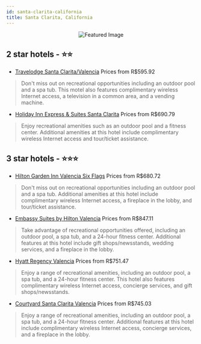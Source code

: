 ```yaml
---
id: santa-clarita-california
title: Santa Clarita, California
---
```


<center><img src="https://i.travelapi.com/hotels/1000000/30000/20900/20835/88bc9393_z.jpg" alt="Featured Image" /></center>


##  2 star hotels - ⭐️⭐️

-    [Travelodge Santa Clarita/Valencia](https://us.hurb.com/hotels/santa-clarita/travelodge-santa-clarita-valencia-JNP-JP085561?cmp=18055) Prices from R$595.92
   > Don't miss out on recreational opportunities including an outdoor pool and a spa tub. This motel also features complimentary wireless Internet access, a television in a common area, and a vending machine.
-    [Holiday Inn Express & Suites Santa Clarita](https://us.hurb.com/hotels/santa-clarita/holiday-inn-express-suites-santa-clarita-JNP-JP974565?cmp=18055) Prices from R$690.79
   > Enjoy recreational amenities such as an outdoor pool and a fitness center. Additional amenities at this hotel include complimentary wireless Internet access and tour/ticket assistance.

##  3 star hotels - ⭐️⭐️⭐️

-    [Hilton Garden Inn Valencia Six Flags](https://us.hurb.com/hotels/santa-clarita/hilton-garden-inn-valencia-six-flags-JNP-JP058044?cmp=18055) Prices from R$680.72
   > Don't miss out on recreational opportunities including an outdoor pool and a spa tub. Additional amenities at this hotel include complimentary wireless Internet access, a fireplace in the lobby, and tour/ticket assistance.
-    [Embassy Suites by Hilton Valencia](https://us.hurb.com/hotels/santa-clarita/embassy-suites-by-hilton-valencia-JNP-JP088990?cmp=18055) Prices from R$847.11
   > Take advantage of recreational opportunities offered, including an outdoor pool, a spa tub, and a 24-hour fitness center. Additional features at this hotel include gift shops/newsstands, wedding services, and a fireplace in the lobby.
-    [Hyatt Regency Valencia](https://us.hurb.com/hotels/santa-clarita/hyatt-regency-valencia-JNP-JP977740?cmp=18055) Prices from R$751.47
   > Enjoy a range of recreational amenities, including an outdoor pool, a spa tub, and a 24-hour fitness center. This hotel also features complimentary wireless Internet access, concierge services, and gift shops/newsstands.
-    [Courtyard Santa Clarita Valencia](https://us.hurb.com/hotels/santa-clarita/courtyard-santa-clarita-valencia-JNP-JP190147?cmp=18055) Prices from R$745.03
   > Enjoy a range of recreational amenities, including an outdoor pool, a spa tub, and a 24-hour fitness center. Additional features at this hotel include complimentary wireless Internet access, concierge services, and a fireplace in the lobby.
